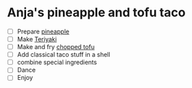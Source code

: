 # Anja's pineapple and tofu taco

- [ ] Prepare [pineapple](/mixins/pineapple.md)
- [ ] Make [Teriyaki](/condiments/teriyaki.md)
- [ ] Make and fry [chopped tofu](/base_layers/chopped_tofu.md)
- [ ] Add classical taco stuff in a shell
- [ ] combine special ingredients
- [ ] Dance
- [ ] Enjoy
